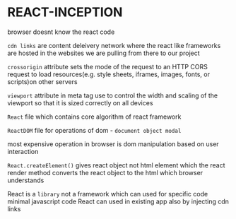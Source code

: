 # REACT-INCEPTION

browser doesnt know the react code

`cdn links` are content deleivery network where the react like frameworks are hosted in the websites we are pulling from there to our project

`crossorigin` attribute sets the mode of the request to an HTTP CORS request to load resources(e.g. style sheets, iframes, images, fonts, or scripts)on other servers

`viewport` attribute in meta tag use to control the width and scaling of the viewport so that it is sized correctly on all devices

`React` file which contains core algorithm of react framework

`ReactDOM` file for operations of dom - `document object modal`

most expensive operation in browser is dom manipulation based on user interaction

`React.createElement()` gives react object not html element which the react render method converts the react object to the html which browser understands

React is a `library` not a framework which can used for specific code minimal javascript code
React can used in existing app also by injecting cdn links
